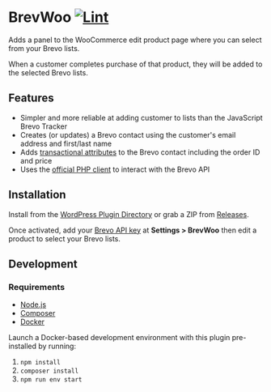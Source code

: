 # BrevWoo [![Lint](https://github.com/AlecRust/brevwoo/actions/workflows/lint.yml/badge.svg)](https://github.com/AlecRust/brevwoo/actions/workflows/lint.yml)

Adds a panel to the WooCommerce edit product page where you can select from your Brevo lists.

When a customer completes purchase of that product, they will be added to the selected Brevo lists.

## Features

-   Simpler and more reliable at adding customer to lists than the JavaScript Brevo Tracker
-   Creates (or updates) a Brevo contact using the customer's email address and first/last name
-   Adds [transactional attributes](https://help.brevo.com/hc/en-us/articles/10635646979218-Create-and-manage-transactional-attributes) to the Brevo contact including the order ID and price
-   Uses the [official PHP client](https://github.com/getbrevo/brevo-php) to interact with the Brevo API

## Installation

Install from the [WordPress Plugin Directory](https://wordpress.org/plugins/brevwoo/) or grab a ZIP from
[Releases](https://github.com/AlecRust/brevwoo/releases).

Once activated, add your [Brevo API key](https://developers.brevo.com/docs/getting-started#quick-start) at **Settings > BrevWoo** then edit a product to select your Brevo lists.

## Development

### Requirements

-   [Node.js](https://nodejs.org/)
-   [Composer](https://getcomposer.org/)
-   [Docker](https://www.docker.com/)

Launch a Docker-based development environment with this plugin pre-installed by running:

1. `npm install`
2. `composer install`
3. `npm run env start`
